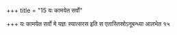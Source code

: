 +++
title = "15 यः कामयेत सर्वो"

+++
यः कामयेत सर्वो मे यज्ञः स्यात्सरस इति स एतास्तिस्रोऽनूबन्ध्या आलभेत १५